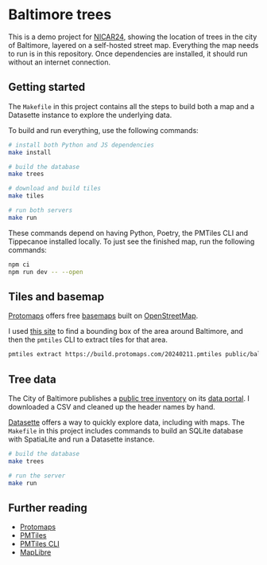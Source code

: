 # Baltimore trees

This is a demo project for [NICAR24], showing the location of trees in the city of Baltimore, layered on a self-hosted street map. Everything the map needs to run is in this repository. Once dependencies are installed, it should run without an internet connection.

## Getting started

The `Makefile` in this project contains all the steps to build both a map and a Datasette instance to explore the underlying data.

To build and run everything, use the following commands:

```sh
# install both Python and JS dependencies
make install

# build the database
make trees

# download and build tiles
make tiles

# run both servers
make run
```

These commands depend on having Python, Poetry, the PMTiles CLI and Tippecanoe installed locally. To just see the finished map, run the following commands:

```sh
npm ci
npm run dev -- --open
```

## Tiles and basemap

[Protomaps] offers free [basemaps](https://maps.protomaps.com/builds/) built on [OpenStreetMap](https://www.openstreetmap.org/).

I used [this site](https://boundingbox.klokantech.com/) to find a bounding box of the area around Baltimore, and then the `pmtiles` CLI to extract tiles for that area.

```sh
pmtiles extract https://build.protomaps.com/20240211.pmtiles public/baltimore.pmtiles --bbox="-76.861861,39.096181,-76.360388,39.454149
```

## Tree data

The City of Baltimore publishes a [public tree inventory](https://baltimore.maps.arcgis.com/apps/webappviewer/index.html?id=d2cfbbe9a24b4d988de127852e6c26c8) on its [data portal](https://data.baltimorecity.gov/). I downloaded a CSV and cleaned up the header names by hand.

[Datasette](https://datasette.io/) offers a way to quickly explore data, including with maps. The `Makefile` in this project includes commands to build an SQLite database with SpatiaLite and run a Datasette instance.

```sh
# build the database
make trees

# run the server
make run
```

## Further reading

- [Protomaps]
- [PMTiles]
- [PMTiles CLI]
- [MapLibre]

[NICAR24]: https://www.ire.org/training/conferences/nicar-2024/
[Protomaps]: https://protomaps.com/
[PMTiles]: https://docs.protomaps.com/pmtiles/
[PMTiles CLI]: https://docs.protomaps.com/pmtiles/cli
[MapLibre]: https://maplibre.org/
